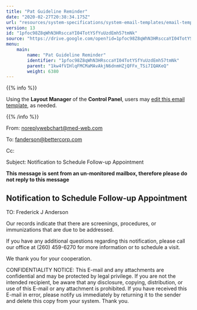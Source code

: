 ```yaml
---
title: "Pat Guideline Reminder"
date: "2020-02-27T20:38:34.175Z"
url: "resources/system-specifications/system-email-templates/email-templates-from-chart/pat-guideline-reminder.html"
version: 13
id: "1pfoc98Z8qWhN3HRsccaYI04TotYSfYuUzdEmh57tmNk"
source: "https://drive.google.com/open?id=1pfoc98Z8qWhN3HRsccaYI04TotYSfYuUzdEmh57tmNk"
menu:
    main:
        name: "Pat Guideline Reminder"
        identifier: "1pfoc98Z8qWhN3HRsccaYI04TotYSfYuUzdEmh57tmNk"
        parent: "1kw4fVIHlqFMCMaMAvAkjN6dnmHZjQFFx_TSi7IQAKeQ"
        weight: 6380
---
```









{{% info %}}

Using the **Layout Manager** of the **Control Panel**, users may [edit this email template](https://system/?f=admin&subfunc=layout_manager&search_for=email&layout_search=Go&lv_layout_manager_limit=0&opp=edit&doc_type=WCGUIDE&old_module=Email&old_name=Pat+Guideline+Reminder&active=0), as needed.

{{% /info %}}


From: noreplywebchart@med-web.com

To: fanderson@bettercorp.com

Cc:

Subject: Notification to Schedule Follow-up Appointment



****This message is sent from an un-monitored mailbox, therefore please do not reply to this message****

## Notification to Schedule Follow-up Appointment



TO: Frederick J Anderson



Our records indicate that there are screenings, procedures, or immunizations that are due to be addressed.

If you have any additional questions regarding this notification, please call our office at (260) 459-6270 for more information or to schedule a visit.

We thank you for your cooperation.





CONFIDENTIALITY NOTICE: This E-mail and any attachments are confidential and may be protected by legal privilege. If you are not the intended recipient, be aware that any disclosure, copying, distribution, or use of this E-mail or any attachment is prohibited. If you have received this E-mail in error, please notify us immediately by returning it to the sender and delete this copy from your system. Thank you.

